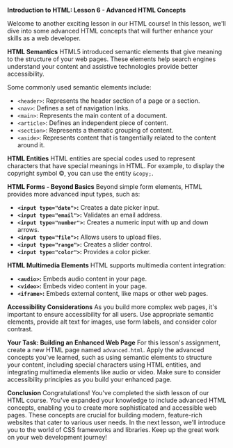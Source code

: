 **Introduction to HTML: Lesson 6 - Advanced HTML Concepts**

Welcome to another exciting lesson in our HTML course! In this lesson, we'll dive into some advanced HTML concepts that will further enhance your skills as a web developer.

**HTML Semantics**
HTML5 introduced semantic elements that give meaning to the structure of your web pages. These elements help search engines understand your content and assistive technologies provide better accessibility.

Some commonly used semantic elements include:
- `<header>`: Represents the header section of a page or a section.
- `<nav>`: Defines a set of navigation links.
- `<main>`: Represents the main content of a document.
- `<article>`: Defines an independent piece of content.
- `<section>`: Represents a thematic grouping of content.
- `<aside>`: Represents content that is tangentially related to the content around it.

**HTML Entities**
HTML entities are special codes used to represent characters that have special meanings in HTML. For example, to display the copyright symbol ©, you can use the entity `&copy;`.

**HTML Forms - Beyond Basics**
Beyond simple form elements, HTML provides more advanced input types, such as:
- **`<input type="date">`:** Creates a date picker input.
- **`<input type="email">`:** Validates an email address.
- **`<input type="number">`:** Creates a numeric input with up and down arrows.
- **`<input type="file">`:** Allows users to upload files.
- **`<input type="range">`:** Creates a slider control.
- **`<input type="color">`:** Provides a color picker.

**HTML Multimedia Elements**
HTML supports multimedia content integration:
- **`<audio>`:** Embeds audio content in your page.
- **`<video>`:** Embeds video content in your page.
- **`<iframe>`:** Embeds external content, like maps or other web pages.

**Accessibility Considerations**
As you build more complex web pages, it's important to ensure accessibility for all users. Use appropriate semantic elements, provide alt text for images, use form labels, and consider color contrast.

**Your Task: Building an Enhanced Web Page**
For this lesson's assignment, create a new HTML page named `advanced.html`. Apply the advanced concepts you've learned, such as using semantic elements to structure your content, including special characters using HTML entities, and integrating multimedia elements like audio or video. Make sure to consider accessibility principles as you build your enhanced page.

**Conclusion**
Congratulations! You've completed the sixth lesson of our HTML course. You've expanded your knowledge to include advanced HTML concepts, enabling you to create more sophisticated and accessible web pages. These concepts are crucial for building modern, feature-rich websites that cater to various user needs. In the next lesson, we'll introduce you to the world of CSS frameworks and libraries. Keep up the great work on your web development journey!